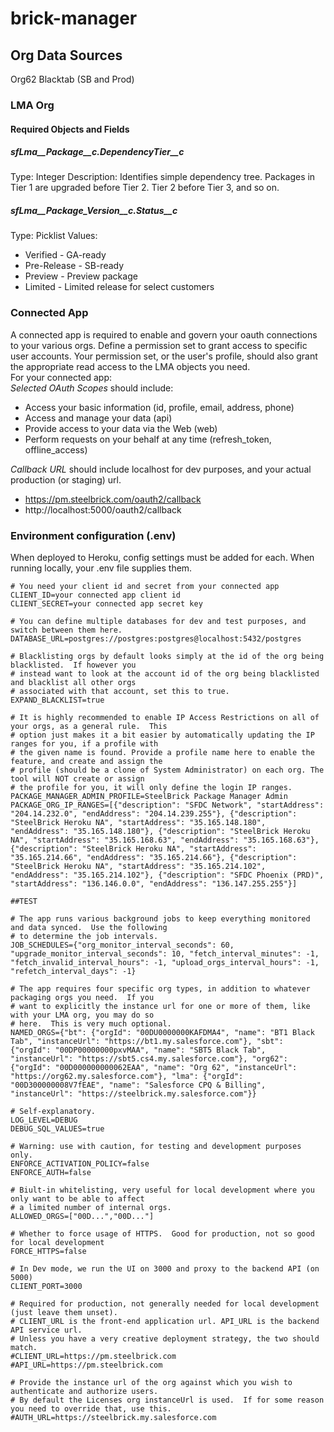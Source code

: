 # brick-manager

## Org Data Sources
Org62
Blacktab (SB and Prod)
### LMA Org
#### Required Objects and Fields
##### sfLma__Package__c.DependencyTier__c
Type: Integer
Description: Identifies simple dependency tree.  Packages in Tier 1 are upgraded before Tier 2.  Tier 2 before Tier 3, and so on.

##### sfLma__Package_Version__c.Status__c
Type: Picklist
Values:
* Verified - GA-ready
* Pre-Release - SB-ready
* Preview - Preview package
* Limited - Limited release for select customers

### Connected App
A connected app is required to enable and govern your oauth connections to your various orgs. Define a permission set
to grant access to specific user accounts.  Your permission set, or the user's profile, should also grant
the appropriate read access to the LMA objects you need.  
For your connected app:  
*Selected OAuth Scopes* should include:
* Access your basic information (id, profile, email, address, phone)
* Access and manage your data (api)
* Provide access to your data via the Web (web)
* Perform requests on your behalf at any time (refresh_token, offline_access)

*Callback URL* should include localhost for dev purposes, and your actual production (or staging) url.
* https://pm.steelbrick.com/oauth2/callback
* http://localhost:5000/oauth2/callback

### Environment configuration (.env)
When deployed to Heroku, config settings must be added for each.  When running locally, your .env file 
supplies them.
```
# You need your client id and secret from your connected app
CLIENT_ID=your connected app client id
CLIENT_SECRET=your connected app secret key

# You can define multiple databases for dev and test purposes, and switch between them here.
DATABASE_URL=postgres://postgres:postgres@localhost:5432/postgres

# Blacklisting orgs by default looks simply at the id of the org being blacklisted.  If however you 
# instead want to look at the account id of the org being blacklisted and blacklist all other orgs 
# associated with that account, set this to true.
EXPAND_BLACKLIST=true

# It is highly recommended to enable IP Access Restrictions on all of your orgs, as a general rule.  This 
# option just makes it a bit easier by automatically updating the IP ranges for you, if a profile with 
# the given name is found. Provide a profile name here to enable the feature, and create and assign the 
# profile (should be a clone of System Administrator) on each org. The tool will NOT create or assign 
# the profile for you, it will only define the login IP ranges.
PACKAGE_MANAGER_ADMIN_PROFILE=SteelBrick Package Manager Admin
PACKAGE_ORG_IP_RANGES=[{"description": "SFDC Network", "startAddress": "204.14.232.0", "endAddress": "204.14.239.255"}, {"description": "SteelBrick Heroku NA", "startAddress": "35.165.148.180", "endAddress": "35.165.148.180"}, {"description": "SteelBrick Heroku NA", "startAddress": "35.165.168.63", "endAddress": "35.165.168.63"}, {"description": "SteelBrick Heroku NA", "startAddress": "35.165.214.66", "endAddress": "35.165.214.66"}, {"description": "SteelBrick Heroku NA", "startAddress": "35.165.214.102", "endAddress": "35.165.214.102"}, {"description": "SFDC Phoenix (PRD)", "startAddress": "136.146.0.0", "endAddress": "136.147.255.255"}]

##TEST

# The app runs various background jobs to keep everything monitored and data synced.  Use the following
# to determine the job intervals.
JOB_SCHEDULES={"org_monitor_interval_seconds": 60, "upgrade_monitor_interval_seconds": 10, "fetch_interval_minutes": -1, "fetch_invalid_interval_hours": -1, "upload_orgs_interval_hours": -1, "refetch_interval_days": -1}

# The app requires four specific org types, in addition to whatever packaging orgs you need.  If you 
# want to explicitly the instance url for one or more of them, like with your LMA org, you may do so 
# here.  This is very much optional.
NAMED_ORGS={"bt": {"orgId": "00DU0000000KAFDMA4", "name": "BT1 Black Tab", "instanceUrl": "https://bt1.my.salesforce.com"}, "sbt": {"orgId": "00DP00000000pxvMAA", "name": "SBT5 Black Tab", "instanceUrl": "https://sbt5.cs4.my.salesforce.com"}, "org62": {"orgId": "00D000000000062EAA", "name": "Org 62", "instanceUrl": "https://org62.my.salesforce.com"}, "lma": {"orgId": "00D300000008V7fEAE", "name": "Salesforce CPQ & Billing", "instanceUrl": "https://steelbrick.my.salesforce.com"}}

# Self-explanatory.
LOG_LEVEL=DEBUG
DEBUG_SQL_VALUES=true

# Warning: use with caution, for testing and development purposes only.
ENFORCE_ACTIVATION_POLICY=false
ENFORCE_AUTH=false

# Biult-in whitelisting, very useful for local development where you only want to be able to affect
# a limited number of internal orgs.
ALLOWED_ORGS=["00D...","00D..."]

# Whether to force usage of HTTPS.  Good for production, not so good for local development
FORCE_HTTPS=false

# In Dev mode, we run the UI on 3000 and proxy to the backend API (on 5000)
CLIENT_PORT=3000

# Required for production, not generally needed for local development (just leave them unset).
# CLIENT_URL is the front-end application url. API_URL is the backend API service url.  
# Unless you have a very creative deployment strategy, the two should match.
#CLIENT_URL=https://pm.steelbrick.com
#API_URL=https://pm.steelbrick.com

# Provide the instance url of the org against which you wish to authenticate and authorize users.
# By default the Licenses org instanceUrl is used.  If for some reason you need to override that, use this.
#AUTH_URL=https://steelbrick.my.salesforce.com
```